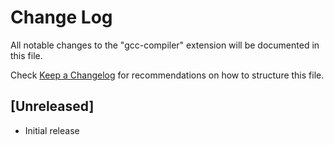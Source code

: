 # Change Log
All notable changes to the "gcc-compiler" extension will be documented in this file.

Check [Keep a Changelog](http://keepachangelog.com/) for recommendations on how to structure this file.

## [Unreleased]
- Initial release